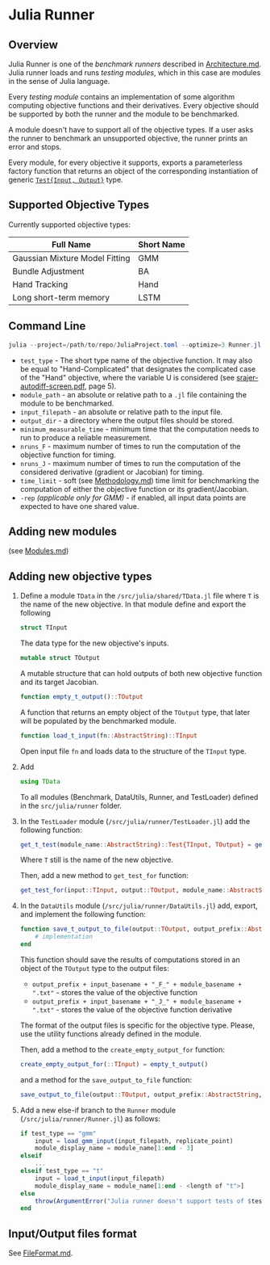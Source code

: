 # Julia Runner

## Overview
Julia Runner is one of the _benchmark runners_ described in [Architecture.md](../Architecture.md). Julia runner loads and runs _testing modules_, which in this case are modules in the sense of Julia language. 

Every _testing module_ contains an implementation of some algorithm computing objective functions and their derivatives. Every objective should be supported by both the runner and the module to be benchmarked.

A module doesn't have to support all of the objective types. If a user asks the runner to benchmark an unsupported objective, the runner prints an error and stops.

Every module, for every objective it supports, exports a parameterless factory function that returns an object of the corresponding instantiation of generic [`Test{Input, Output}`](./Modules.md#itest-implementation) type.

## Supported Objective Types
Currently supported objective types:
     
| Full Name | Short Name |
| -- | -- |
| Gaussian Mixture Model Fitting | GMM |
| Bundle Adjustment| BA |
| Hand Tracking | Hand |
| Long short-term memory | LSTM |


## Command Line

```powershell
julia --project=/path/to/repo/JuliaProject.toml --optimize=3 Runner.jl test_type module_path input_filepath output_dir minimum_measurable_time nruns_F nruns_J time_limit [-rep]
```

 - `test_type` - The short type name of the objective function. It may also be equal to "Hand-Complicated" that designates the complicated case of the "Hand" objective, where the variable U is considered (see [srajer-autodiff-screen.pdf](../../Documents/srajer-autodiff-screen.pdf), page 5).
 - `module_path` - an absolute or relative path to a `.jl` file containing the module to be benchmarked.
 - `input_filepath` - an absolute or relative path to the input file.
 - `output_dir` - a directory where the output files should be stored.
 - `minimum_measurable_time` - minimum time that the computation needs to run to produce a reliable measurement.
 - `nruns_F` - maximum number of times to run the computation of the objective function for timing.
 - `nruns_J` - maximum number of times to run the computation of the considered derivative (gradient or Jacobian) for timing.
 - `time_limit` - soft (see [Methodology.md](../Methodology.md)) time limit for benchmarking the computation of either the objective function or its gradient/Jacobian.
 - `-rep` *(applicable only for GMM)* - if enabled, all input data points are expected to have one shared value.

## Adding new modules
(see [Modules.md](./Modules.md))

## Adding new objective types

1. Define a module `TData` in the `/src/julia/shared/TData.jl` file where `T` is the name of the new objective. In that module define and export the following

    ```julia
    struct TInput
    ```
    The data type for the new objective's inputs.
    ```julia
    mutable struct TOutput
    ```
    A mutable structure that can hold outputs of both new objective function and its target Jacobian.
    ```julia
    function empty_t_output()::TOutput
    ```
    A function that returns an empty object of the `TOutput` type, that later will be populated by the benchmarked module.
    ```julia
    function load_t_input(fn::AbstractString)::TInput
    ```
    Open input file `fn` and loads data to the structure of the `TInput` type.

1. Add 
    ```julia
    using TData
    ```
    To all modules (Benchmark, DataUtils, Runner, and TestLoader) defined in the `src/julia/runner` folder.

1. In the `TestLoader` module (`/src/julia/runner/TestLoader.jl`) add the following function:
    ```julia
    get_t_test(module_name::AbstractString)::Test{TInput, TOutput} = get_test("t", module_name)
    ```
    Where `T` still is the name of the new objective.

    Then, add a new method to `get_test_for` function:
    ```julia
    get_test_for(input::TInput, output::TOutput, module_name::AbstractString)::Test{TInput, TOutput} = get_t_test(module_name)
    ```

1. In the `DataUtils` module (`/src/julia/runner/DataUtils.jl`) add, export, and implement the following function:
    ```julia
    function save_t_output_to_file(output::TOutput, output_prefix::AbstractString, input_name::AbstractString, module_name::AbstractString)
        # implementation
    end
    ```
    This function should save the results of computations stored in an object of the `TOutput` type to the output files:
      
    - `output_prefix + input_basename + "_F_" + module_basename + ".txt"` - stores the value of the objective function
    - `output_prefix + input_basename + "_J_" + module_basename + ".txt"` - stores the value of the objective function derivative

    The format of the output files is specific for the objective type. Please, use the utility functions already defined in the module.

    Then, add a method to the `create_empty_output_for` function:
    ```julia
    create_empty_output_for(::TInput) = empty_t_output()
    ```
    and a method for the `save_output_to_file` function:
    ```julia
    save_output_to_file(output::TOutput, output_prefix::AbstractString, input_name::AbstractString, module_name::AbstractString) = save_t_output_to_file(output, output_prefix, input_name, module_name)
    ```

1.  Add a new else-if branch to the `Runner` module (`/src/julia/runner/Runner.jl`) as follows:
    ```julia
    if test_type == "gmm"
        input = load_gmm_input(input_filepath, replicate_point)
        module_display_name = module_name[1:end - 3]
    elseif 
        ...
    elseif test_type == "t"
        input = load_t_input(input_filepath)
        module_display_name = module_name[1:end - <length of "t">]
    else
        throw(ArgumentError("Julia runner doesn't support tests of $test_type type."))
    end
    ```

## Input/Output files format

See [FileFormat.md](../FileFormat.md#input/output-files-format).